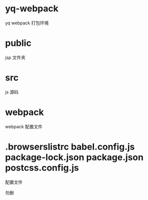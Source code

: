 # yq-webpack

yq webpack 打包环境

# public

jsp 文件夹

# src

js 源码

# webpack

webpack 配置文件

# .browserslistrc babel.config.js package-lock.json package.json postcss.config.js

配置文件

勿删

